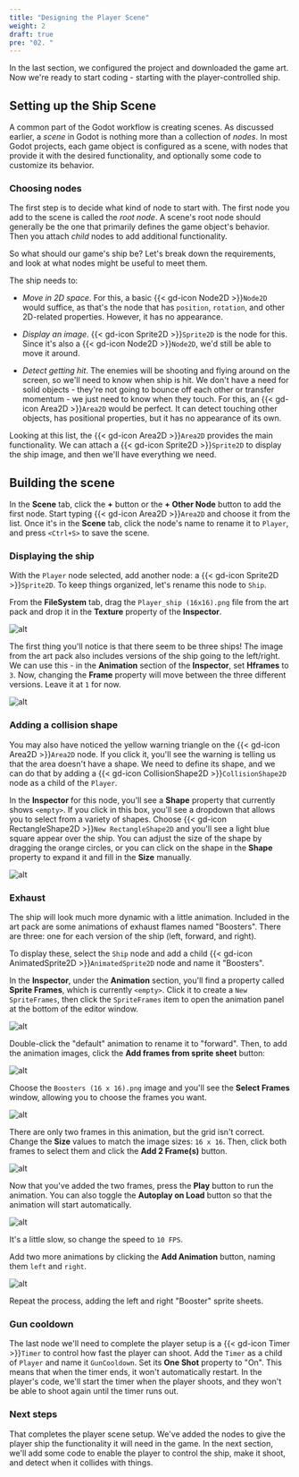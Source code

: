 ```yaml
---
title: "Designing the Player Scene"
weight: 2
draft: true
pre: "02. "
---
```


In the last section, we configured the project and downloaded the game art. Now we're ready to start coding - starting with the player-controlled ship.

## Setting up the Ship Scene

A common part of the Godot workflow is creating scenes. As discussed earlier, a *scene* in Godot is nothing more than a collection of *nodes*. In most Godot projects, each game object is configured as a scene, with nodes that provide it with the desired functionality, and optionally some code to customize its behavior.

### Choosing nodes

The first step is to decide what kind of node to start with. The first node you add to the scene is called the *root node*. A scene's root node should generally be the one that primarily defines the game object's behavior. Then you attach *child* nodes to add additional functionality.

So what should our game's ship be? Let's break down the requirements, and look at what nodes might be useful to meet them.

The ship needs to:

* _Move in 2D space_. For this, a basic {{< gd-icon Node2D >}}`Node2D` would suffice, as that's the node that has `position`, `rotation`, and other 2D-related properties. However, it has no appearance.

* _Display an image_. {{< gd-icon Sprite2D >}}`Sprite2D` is the node for this. Since it's also a {{< gd-icon Node2D >}}`Node2D`, we'd still be able to move it around.

* _Detect getting hit_. The enemies will be shooting and flying around on the screen, so we'll need to know when ship is hit. We don't have a need for solid objects - they're not going to bounce off each other or transfer momentum - we just need to know when they touch. For this, an {{< gd-icon Area2D >}}`Area2D` would be perfect. It can detect touching other objects, has positional properties, but it has no appearance of its own.

Looking at this list, the {{< gd-icon Area2D >}}`Area2D` provides the main functionality. We can attach a {{< gd-icon Sprite2D >}}`Sprite2D` to display the ship image, and then we'll have everything we need.

## Building the scene

In the **Scene** tab, click the **+** button or the **+ Other Node** button to add the first node. Start typing {{< gd-icon Area2D >}}`Area2D` and choose it from the list. Once it's in the **Scene** tab, click the node's name to rename it to `Player`, and press `<Ctrl+S>` to save the scene.

### Displaying the ship

With the `Player` node selected, add another node: a {{< gd-icon Sprite2D >}}`Sprite2D`. To keep things organized, let's rename this node to `Ship`.

From the **FileSystem** tab, drag the `Player_ship (16x16).png` file from the art pack and drop it in the **Texture** property of the **Inspector**.

![alt](/godot_recipes/4.x/img/2d_player_ship.png?width=100)

The first thing you'll notice is that there seem to be three ships! The image from the art pack also includes versions of the ship going to the left/right. We can use this - in the **Animation** section of the **Inspector**, set **Hframes** to `3`. Now, changing the **Frame** property will move between the three different versions. Leave it at `1` for now.

![alt](/godot_recipes/4.x/img/2d_101_04.png)

### Adding a collision shape

You may also have noticed the yellow warning triangle on the {{< gd-icon Area2D >}}`Area2D` node. If you click it, you'll see the warning is telling us that the area doesn't have a shape. We need to define its shape, and we can do that by adding a {{< gd-icon CollisionShape2D >}}`CollisionShape2D` node as a child of the `Player`.

In the **Inspector** for this node, you'll see a **Shape** property that currently shows `<empty>`. If you click in this box, you'll see a dropdown that allows you to select from a variety of shapes. Choose {{< gd-icon RectangleShape2D >}}`New RectangleShape2D` and you'll see a light blue square appear over the ship. You can adjust the size of the shape by dragging the orange circles, or you can click on the shape in the **Shape** property to expand it and fill in the **Size** manually.

![alt](/godot_recipes/4.x/img/2d_101_05.png)

### Exhaust

The ship will look much more dynamic with a little animation. Included in the art pack are some animations of exhaust flames named "Boosters". There are three: one for each version of the ship (left, forward, and right).

To display these, select the `Ship` node and add a child {{< gd-icon AnimatedSprite2D >}}`AnimatedSprite2D` node and name it "Boosters".

In the **Inspector**, under the **Animation** section, you'll find a property called **Sprite Frames**, which is currently `<empty>`. Click it to create a `New SpriteFrames`, then click the `SpriteFrames` item to open the animation panel at the bottom of the editor window.

![alt](/godot_recipes/4.x/img/2d_101_06.png?width=800)

Double-click the "default" animation to rename it to "forward". Then, to add the animation images, click the **Add frames from sprite sheet** button:

![alt](/godot_recipes/4.x/img/2d_101_07.png?width=800)

Choose the `Boosters (16 x 16).png` image and you'll see the **Select Frames** window, allowing you to choose the frames you want.

![alt](/godot_recipes/4.x/img/2d_101_08.png?width=800)

There are only two frames in this animation, but the grid isn't correct. Change the **Size** values to match the image sizes: `16 x 16`. Then, click both frames to select them and click the **Add 2 Frame(s)** button.

![alt](/godot_recipes/4.x/img/2d_101_09.png?width=800)

Now that you've added the two frames, press the **Play** button to run the animation. You can also toggle the **Autoplay on Load** button so that the animation will start automatically.

![alt](/godot_recipes/4.x/img/2d_101_10.png?width=800)

It's a little slow, so change the speed to `10 FPS`.

Add two more animations by clicking the **Add Animation** button, naming them `left` and `right`.

![alt](/godot_recipes/4.x/img/2d_101_11.png)

Repeat the process, adding the left and right "Booster" sprite sheets.

### Gun cooldown

The last node we'll need to complete the player setup is a {{< gd-icon Timer >}}`Timer` to control how fast the player can shoot. Add the `Timer` as a child of `Player` and name it `GunCooldown`. Set its **One Shot** property to "On". This means that when the timer ends, it won't automatically restart. In the player's code, we'll start the timer when the player shoots, and they won't be able to shoot again until the timer runs out.

### Next steps

That completes the player scene setup. We've added the nodes to give the player ship the functionality it will need in the game. In the next section, we'll add some code to enable the player to control the ship, make it shoot, and detect when it collides with things.